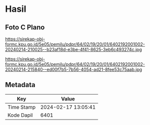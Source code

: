 # Hasil

## Foto C Plano

https://sirekap-obj-formc.kpu.go.id/5e05/pemilu/pdpr/64/02/19/20/01/6402192001002-20240214-210025--b23af18d-e3be-4f41-8625-3eb6c493274c.jpg

https://sirekap-obj-formc.kpu.go.id/5e05/pemilu/pdpr/64/02/19/20/01/6402192001002-20240214-215840--ed00f7b5-7b56-4054-ad21-8fee53c75aab.jpg


## Metadata

| Key        | Value               |
| ---------- | ------------------- |
| Time Stamp | 2024-02-17 13:05:41 |
| Kode Dapil | 6401                |



